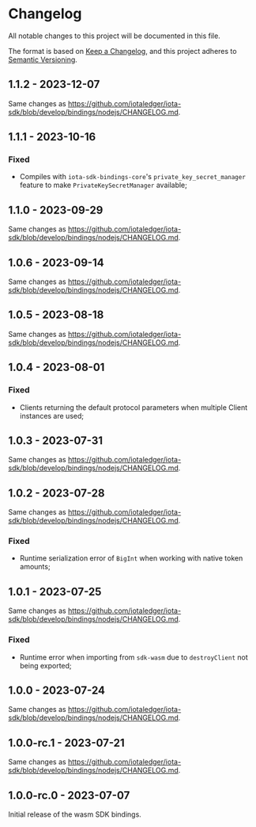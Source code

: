 # Changelog

All notable changes to this project will be documented in this file.

The format is based on [Keep a Changelog](https://keepachangelog.com/en/1.0.0/),
and this project adheres to [Semantic Versioning](https://semver.org/spec/v2.0.0.html).

<!-- ## Unreleased - YYYY-MM-DD

### Added

### Changed

### Deprecated

### Removed

### Fixed

### Security -->

## 1.1.2 - 2023-12-07

Same changes as https://github.com/iotaledger/iota-sdk/blob/develop/bindings/nodejs/CHANGELOG.md.

## 1.1.1 - 2023-10-16

### Fixed

- Compiles with `iota-sdk-bindings-core`'s `private_key_secret_manager` feature to make `PrivateKeySecretManager` available;

## 1.1.0 - 2023-09-29

Same changes as https://github.com/iotaledger/iota-sdk/blob/develop/bindings/nodejs/CHANGELOG.md.

## 1.0.6 - 2023-09-14

Same changes as https://github.com/iotaledger/iota-sdk/blob/develop/bindings/nodejs/CHANGELOG.md.

## 1.0.5 - 2023-08-18

Same changes as https://github.com/iotaledger/iota-sdk/blob/develop/bindings/nodejs/CHANGELOG.md.

## 1.0.4 - 2023-08-01

### Fixed

- Clients returning the default protocol parameters when multiple Client instances are used;

## 1.0.3 - 2023-07-31

Same changes as https://github.com/iotaledger/iota-sdk/blob/develop/bindings/nodejs/CHANGELOG.md.

## 1.0.2 - 2023-07-28

Same changes as https://github.com/iotaledger/iota-sdk/blob/develop/bindings/nodejs/CHANGELOG.md.

### Fixed

- Runtime serialization error of `BigInt` when working with native token amounts;

## 1.0.1 - 2023-07-25

Same changes as https://github.com/iotaledger/iota-sdk/blob/develop/bindings/nodejs/CHANGELOG.md.

### Fixed

- Runtime error when importing from `sdk-wasm` due to `destroyClient` not being exported;

## 1.0.0 - 2023-07-24

Same changes as https://github.com/iotaledger/iota-sdk/blob/develop/bindings/nodejs/CHANGELOG.md.

## 1.0.0-rc.1 - 2023-07-21

Same changes as https://github.com/iotaledger/iota-sdk/blob/develop/bindings/nodejs/CHANGELOG.md.

## 1.0.0-rc.0 - 2023-07-07

Initial release of the wasm SDK bindings.
